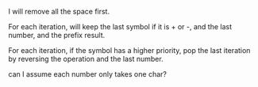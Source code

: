 
I will remove all the space first.   

For each iteration, will keep the last symbol if it is + or -, and the last number, and the prefix result.    

For each iteration, if the symbol has a higher priority, pop the last iteration by reversing the operation and the last number.   

can I assume each number only takes one char?     